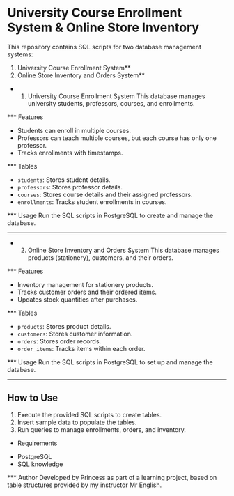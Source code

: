 # University Course Enrollment System & Online Store Inventory

This repository contains SQL scripts for two database management systems:
1. University Course Enrollment System**
2. Online Store Inventory and Orders System**

- 1. University Course Enrollment System
This database manages university students, professors, courses, and enrollments.

 *** Features
- Students can enroll in multiple courses.
- Professors can teach multiple courses, but each course has only one professor.
- Tracks enrollments with timestamps.

 *** Tables
- `students`: Stores student details.
- `professors`: Stores professor details.
- `courses`: Stores course details and their assigned professors.
- `enrollments`: Tracks student enrollments in courses.

*** Usage
Run the SQL scripts in PostgreSQL to create and manage the database.

---

- 2. Online Store Inventory and Orders System
This database manages products (stationery), customers, and their orders.

*** Features
- Inventory management for stationery products.
- Tracks customer orders and their ordered items.
- Updates stock quantities after purchases.

*** Tables
- `products`: Stores product details.
- `customers`: Stores customer information.
- `orders`: Stores order records.
- `order_items`: Tracks items within each order.

*** Usage
Run the SQL scripts in PostgreSQL to set up and manage the database.

---

## How to Use
1. Execute the provided SQL scripts to create tables.
2. Insert sample data to populate the tables.
3. Run queries to manage enrollments, orders, and inventory.

* Requirements
- PostgreSQL
- SQL knowledge

*** Author
Developed by Princess as part of a learning project, based on table structures provided by my instructor Mr English.
